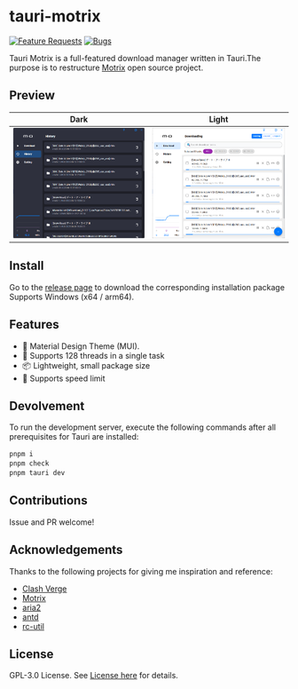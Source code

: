 # tauri-motrix

[![Feature Requests](https://img.shields.io/github/issues/taoister39/tauri-motrix/feature-request.svg)](https://github.com/taoister39/tauri-motrix/issues?q=is%3Aopen+is%3Aissue+label%3Afeature-request+sort%3Areactions-%2B1-desc)
[![Bugs](https://img.shields.io/github/issues/taoister39/tauri-motrix/bug.svg)](https://github.com/taoister39/tauri-motrix/issues?utf8=✓&q=is%3Aissue+is%3Aopen+label%3Abug)

Tauri Motrix is a full-featured download manager written in Tauri.The purpose is to restructure [Motrix](https://github.com/agalwood/Motrix) open source project.

## Preview

| Dark                             | Light                             |
| -------------------------------- | --------------------------------- |
| ![预览](./docs/preview_dark.png) | ![预览](./docs/preview_light.png) |

## Install

Go to the [release page](https://github.com/Taoister39/tauri-motrix/releases) to download the corresponding installation package
Supports Windows (x64 / arm64).

## Features

- 🎨 Material Design Theme (MUI).
- 🚀 Supports 128 threads in a single task
- 📦 Lightweight, small package size
- 🚥 Supports speed limit

## Devolvement

To run the development server, execute the following commands after all prerequisites for Tauri are installed:

```Powershell
pnpm i
pnpm check
pnpm tauri dev
```

## Contributions

Issue and PR welcome!

## Acknowledgements

Thanks to the following projects for giving me inspiration and reference:

- [Clash Verge](https://github.com/clash-verge-rev)
- [Motrix](https://github.com/agalwood/Motrix)
- [aria2](https://github.com/aria2/aria2)
- [antd](https://github.com/ant-design/ant-design)
- [rc-util](https://github.com/react-component/util)

## License

GPL-3.0 License. See [License here](./LICENSE) for details.
